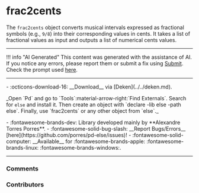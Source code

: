 # frac2cents

The `frac2cents` object converts musical intervals expressed as fractional symbols (e.g., `9/8`) into their corresponding values in cents. It takes a list of fractional values as input and outputs a list of numerical cents values.

---

!!! info "AI Generated"
    This content was generated with the assistance of AI. If you notice any errors, please report them or submit a fix using [Submit](../../submit.md). Check the prompt used [here](../../prompts/helppatchai.md).

---

<div class="grid cards" markdown>
- :octicons-download-16: __Download__ via [Deken](../../deken.md).  <p style="font-size: 14px">_Open `Pd` and go to `Tools`:material-arrow-right:`Find Externals`. Search for <code>else</code> and install it. Then create an object with `declare -lib else -path else`. Finally, use `frac2cents` or any other object from `else`._</p>
- :fontawesome-brands-dev: Library developed mainly by **Alexandre Torres Porres**.
- :fontawesome-solid-bug-slash: __Report Bugs/Errors__ [here](https://github.com/porres/pd-else/issues)!
- :fontawesome-solid-computer: __Available__ for :fontawesome-brands-apple: :fontawesome-brands-linux: :fontawesome-brands-windows:.
</div>

---

<h3>Comments</h3>

<script src="https://giscus.app/client.js"
    data-repo="charlesneimog/Awesome-PD"
    data-repo-id="R_kgDOLaunFg"
    data-category="Comments"
    data-category-id="DIC_kwDOLaunFs4CnXHy"
    data-mapping="title"
    data-strict="0"
    data-reactions-enabled="1"
    data-emit-metadata="0"
    data-input-position="bottom"
    data-theme="preferred_color_scheme"
    data-lang="en"
    data-loading="lazy"
    crossorigin="anonymous"
    async>
</script>
    
<h3>Contributors</h3>

<div id="avatars"></div>

<script>
const nicknames = ["charlesneimog"];
const container = document.getElementById('avatars');
nicknames.forEach(nick => {
  const link = document.createElement('a');
  link.href = `https://github.com/${nick}`;
  link.target = '_blank'; // opens in new tab
  const img = document.createElement('img');
  img.src = `https://github.com/${nick}.png`;
  img.alt = nick;
  img.className = 'avatar';
  link.appendChild(img);
  container.appendChild(link);
});
</script>
    